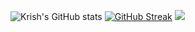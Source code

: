 
![Krish's GitHub stats](https://github-readme-stats.vercel.app/api?username=krjofficial&show_icons=true&theme=midnight-purple)
[![GitHub Streak](https://streak-stats.demolab.com/?user=krjofficial&theme=midnight-purple)](https://git.io/streak-stats)
[![](https://github-readme-stats.vercel.app/api/wakatime?username=ffflabs)](https://github.com/krjofficial/github-readme-stats)


<!--
**krjofficial/krjofficial** is a ✨ _special_ ✨ repository because its `README.md` (this file) appears on your GitHub profile.

Here are some ideas to get you started:

- 🔭 I’m currently working on ...
- 🌱 I’m currently learning ...
- 👯 I’m looking to collaborate on ...
- 🤔 I’m looking for help with ...
- 💬 Ask me about ...
- 📫 How to reach me: ...
- 😄 Pronouns: ...
- ⚡ Fun fact: ...
-->
